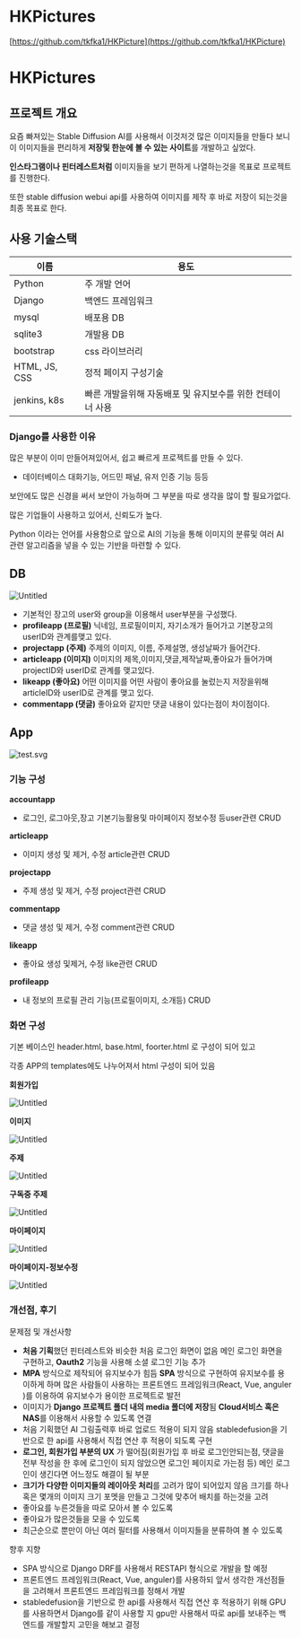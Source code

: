 # HKPictures

[https://github.com/tkfka1/HKPicture](https://github.com/tkfka1/HKPicture)

# HKPictures

## 프로젝트 개요

요즘 빠져있는 Stable Diffusion AI를 사용해서 이것저것 많은 이미지들을 만들다 보니 이 이미지들을 편리하게 **저장및 한눈에 볼 수 있는 사이트**를 개발하고 싶었다.

**인스타그램이나 핀터레스트처럼** 이미지들을 보기 편하게 나열하는것을 목표로 프로젝트를 진행한다.

또한 stable diffusion webui api를 사용하여 이미지를 제작 후 바로 저장이 되는것을 최종 목표로 한다.

## 사용 기술스택

| 이름 | 용도 |
| --- | --- |
| Python | 주 개발 언어 |
| Django | 백엔드 프레임워크 |
| mysql | 배포용 DB |
| sqlite3 | 개발용 DB |
| bootstrap | css 라이브러리 |
| HTML, JS, CSS | 정적 페이지 구성기술 |
| jenkins, k8s | 빠른 개발을위해 자동배포 및 유지보수를 위한 컨테이너 사용 |

### Django를 사용한 이유

많은 부분이 이미 만들어져있어서, 쉽고 빠르게 프로젝트를 만들 수 있다.

- 데이터베이스 대화기능, 어드민 패널, 유저 인증 기능 등등

보안에도 많은 신경을 써서 보안이 가능하며 그 부분을 따로 생각을 많이 할 필요가없다. 

많은 기업들이 사용하고 있어서, 신뢰도가 높다.

Python 이라는 언어를 사용함으로 앞으로 AI의 기능을 통해 이미지의 분류및 여러 AI 관련 알고리즘을 넣을 수 있는 기반을 마련할 수 있다.

## DB

![Untitled](https://s3-us-west-2.amazonaws.com/secure.notion-static.com/b54a7760-cf65-4282-825c-43ebf0fbf5f3/Untitled.png)

- 기본적인 장고의 user와 group을 이용해서 user부분을 구성했다.
- **profileapp (프로필)**
닉네임, 프로필이미지, 자기소개가 들어가고 기본장고의 userID와 관계를맺고 있다.
- **projectapp (주제)**
주제의 이미지, 이름, 주제설명, 생성날짜가 들어간다.
- **articleapp (이미지)**
이미지의 제목,이미지,댓글,제작날짜,좋아요가 들어가며 projectID와 userID로 관계를 맺고있다.
- **likeapp (좋아요)**
어떤 이미지를 어떤 사람이 좋아요를 눌렀는지 저장을위해 articleID와 userID로 관계를 맺고 있다.
- **commentapp (댓글)**
좋아요와 같지만 댓글 내용이 있다는점이 차이점이다.

## App

![test.svg](https://s3-us-west-2.amazonaws.com/secure.notion-static.com/ccd4540a-782e-43a8-9878-deb94f0809d1/test.svg)

### 기능 구성

**accountapp**

- 로그인, 로그아웃,장고 기본기능활용및 마이페이지 정보수정 등user관련 CRUD

**articleapp**

- 이미지 생성 및 제거, 수정 article관련 CRUD

**projectapp**

- 주제 생성 및 제거, 수정 project관련 CRUD

**commentapp**

- 댓글 생성 및 제거, 수정 comment관련 CRUD

**likeapp**

- 좋아요 생성 및제거, 수정 like관련 CRUD

**profileapp**

- 내 정보의 프로필 관리 기능(프로필이미지, 소개등) CRUD

### 화면 구성

기본 베이스인 header.html, base.html, foorter.html 로 구성이 되어 있고

각종 APP의 templates에도 나누어져서 html 구성이 되어 있음

**회원가입**

![Untitled](https://s3-us-west-2.amazonaws.com/secure.notion-static.com/04373983-9a5a-4f30-82da-3d146e3858d0/Untitled.png)

**이미지**

![Untitled](https://s3-us-west-2.amazonaws.com/secure.notion-static.com/bd51465d-81dd-479c-a0e6-99491e5954a1/Untitled.png)

**주제**

![Untitled](https://s3-us-west-2.amazonaws.com/secure.notion-static.com/33112c47-3724-488d-ab06-67a88154b413/Untitled.png)

**구독중 주제**

![Untitled](https://s3-us-west-2.amazonaws.com/secure.notion-static.com/6b8f3ec4-75b7-45cb-90d7-071b0f33a10e/Untitled.png)

**마이페이지**

![Untitled](https://s3-us-west-2.amazonaws.com/secure.notion-static.com/32c4c092-24f8-46f9-8b17-445289c91794/Untitled.png)

**마이페이지-정보수정**

![Untitled](https://s3-us-west-2.amazonaws.com/secure.notion-static.com/f63a1325-6e5b-4787-aa12-1d9fd82cab91/Untitled.png)

### 개선점, 후기

문제점 및 개선사항

- **처음 기획**했던 핀터레스트와 비슷한 처음 로그인 화면이 없음
메인 로그인 화면을 구현하고, **Oauth2** 기능을 사용해 소셜 로그인 기능 추가
- **MPA** 방식으로 제작되어 유지보수가 힘듬
**SPA** 방식으로 구현하여 유지보수를 용이하게 하며 많은 사람들이 사용하는 프론트엔드 프레임워크(React, Vue, anguler )를 이용하여 유지보수가 용이한 프로젝트로 발전
- 이미지가 **Django 프로젝트 폴더 내의 media 폴더에 저장**됨
**Cloud서비스 혹은 NAS**를 이용해서 사용할 수 있도록 연결
- 처음 기획했던 AI 그림출력후 바로 업로드 적용이 되지 않음
stabledefusion을 기반으로 한 api를 사용해서 직접 연산 후 적용이 되도록 구현
- **로그인, 회원가입 부분의 UX** 가 떨어짐(회원가입 후 바로 로그인안되는점, 댓글을 전부 작성을 한 후에 로그인이 되지 않았으면 로그인 페이지로 가는점 등)
메인 로그인이 생긴다면 어느정도 해결이 될 부분
- **크기가 다양한 이미지들의 레이아웃 처리**를 고려가 많이 되어있지 않음
크기를 하나 혹은 몇개의 이미지 크기 포멧을 만들고 그것에 맞추어 배치를 하는것을 고려
- 좋아요를 누른것들을 따로 모아서 볼 수 있도록
- 좋아요가 많은것들을 모을 수 있도록
- 최근순으로 뿐만이 아닌 여러 필터를 사용해서 이미지들을 분류하여 볼 수 있도록

향후 지향

- SPA 방식으로 Django DRF를 사용해서 RESTAPI 형식으로 개발을 할 예정
- 프론트엔드 프레임워크(React, Vue, anguler)를 사용하되 앞서 생각한 개선점들을 고려해서 프론트엔드 프레임워크를 정해서 개발
- stabledefusion을 기반으로 한 api를 사용해서 직접 연산 후 적용하기 위해 GPU를 사용하면서 Django를 같이 사용할 지 gpu만 사용해서 따로 api를 보내주는 백엔드를 개발할지 고민을 해보고 결정
